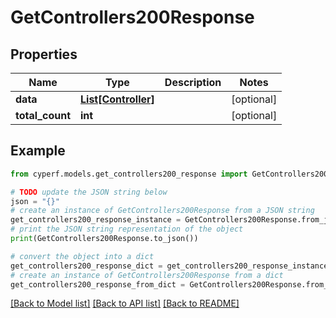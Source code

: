 # GetControllers200Response


## Properties

Name | Type | Description | Notes
------------ | ------------- | ------------- | -------------
**data** | [**List[Controller]**](Controller.md) |  | [optional] 
**total_count** | **int** |  | [optional] 

## Example

```python
from cyperf.models.get_controllers200_response import GetControllers200Response

# TODO update the JSON string below
json = "{}"
# create an instance of GetControllers200Response from a JSON string
get_controllers200_response_instance = GetControllers200Response.from_json(json)
# print the JSON string representation of the object
print(GetControllers200Response.to_json())

# convert the object into a dict
get_controllers200_response_dict = get_controllers200_response_instance.to_dict()
# create an instance of GetControllers200Response from a dict
get_controllers200_response_from_dict = GetControllers200Response.from_dict(get_controllers200_response_dict)
```
[[Back to Model list]](../README.md#documentation-for-models) [[Back to API list]](../README.md#documentation-for-api-endpoints) [[Back to README]](../README.md)


